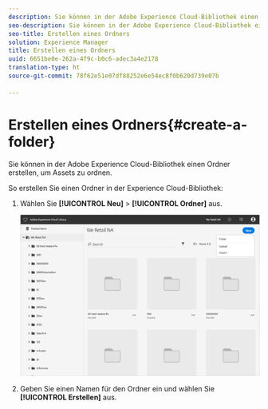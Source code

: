 ```yaml
---
description: Sie können in der Adobe Experience Cloud-Bibliothek einen Ordner erstellen, um Assets zu ordnen.
seo-description: Sie können in der Adobe Experience Cloud-Bibliothek einen Ordner erstellen, um Assets zu ordnen.
seo-title: Erstellen eines Ordners
solution: Experience Manager
title: Erstellen eines Ordners
uuid: 6651be0e-262a-4f9c-b0c6-adec3a4e2178
translation-type: ht
source-git-commit: 78f62e51e07df88252e6e54ec8f0b620d739e07b

---
```



# Erstellen eines Ordners{#create-a-folder}

Sie können in der Adobe Experience Cloud-Bibliothek einen Ordner erstellen, um Assets zu ordnen.

So erstellen Sie einen Ordner in der Experience Cloud-Bibliothek:

1. Wählen Sie **[!UICONTROL Neu]** &gt; **[!UICONTROL Ordner]** aus.

   ![](assets/library_new_folder_upload.png)

1. Geben Sie einen Namen für den Ordner ein und wählen Sie **[!UICONTROL Erstellen]** aus.

